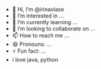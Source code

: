 - 👋 Hi, I’m @irinavlase
- 👀 I’m interested in ...
- 🌱 I’m currently learning ...
- 💞️ I’m looking to collaborate on ...
- 📫 How to reach me ...
- 😄 Pronouns: ...
- ⚡ Fun fact: ...
- i love java, python
<!---
irinavlase/irinavlase is a ✨ special ✨ repository because its `README.md` (this file) appears on your GitHub profile.
You can click the Preview link to take a look at your changes.
--->
